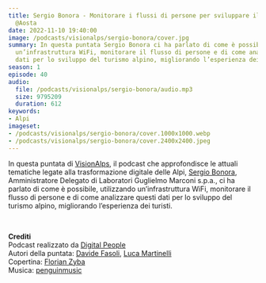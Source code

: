 ```yaml
---
title: Sergio Bonora - Monitorare i flussi di persone per sviluppare il turismo alpino
  @Aosta
date: 2022-11-10 19:40:00
image: /podcasts/visionalps/sergio-bonora/cover.jpg
summary: In questa puntata Sergio Bonora ci ha parlato di come è possibile, utilizzando
  un’infrastruttura WiFi, monitorare il flusso di persone e di come analizzare questi
  dati per lo sviluppo del turismo alpino, migliorando l’esperienza dei turisti.
season: 1
episode: 40
audio:
  file: /podcasts/visionalps/sergio-bonora/audio.mp3
  size: 9795209
  duration: 612
keywords:
- Alpi
imageset:
- /podcasts/visionalps/sergio-bonora/cover.1000x1000.webp
- /podcasts/visionalps/sergio-bonora/cover.2400x2400.jpeg
---
```


In questa puntata di [VisionAlps](https://www.visionalps.com/), il podcast che approfondisce le attuali tematiche legate alla trasformazione digitale delle Alpi, [Sergio Bonora](https://www.linkedin.com/in/sergio-bonora-87939a1/), Amministratore Delegato di Laboratori Guglielmo Marconi s.p.a., ci ha parlato di come è possibile, utilizzando un’infrastruttura WiFi, monitorare il flusso di persone e di come analizzare questi dati per lo sviluppo del turismo alpino, migliorando l’esperienza dei turisti.

<br>

**Crediti**<br>
Podcast realizzato da [Digital People](https://w3id.org/digitalpeople)<br>
Autori della puntata: [Davide Fasoli](https://www.linkedin.com/in/davide-fasoli-2b3246179/), [Luca Martinelli](https://www.linkedin.com/in/luca-martinelli/)<br>
Copertina: [Florian Zyba](https://www.linkedin.com/in/florian-zyba/)<br>
Musica: [penguinmusic](https://pixabay.com/users/penguinmusic-24940186/)